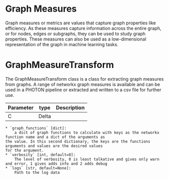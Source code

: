 # Graph Measures

Graph measures or metrics are values that capture graph properties like efficiency. As these measures capture information across the entire graph, or for nodes, edges or subgraphs, they can be used to study graph properties. These measures can also be used as a low-dimensional representation of the graph in machine learning tasks.

# GraphMeasureTransform

The GraphMeasureTransform class is a class for extracting graph measures from graphs. A range of networkx graph measures is available and can be used in a PHOTON pipeline or extracted and written to a csv file for further use.

| Parameter | type | Description |
| -----     | ----- | ----- |
| C     | Delta |
    * `graph_functions` [dict]:
        a dict of graph functions to calculate with keys as the networkx function name and a dict of the arguments as
	the value. In this second dictionary, the keys are the functions arguments and values are the desired values
	for the argument.
    * `verbosity` [int, default=0]:
        The level of verbosity, 0 is least talkative and gives only warn and error, 1 gives adds info and 2 adds debug
    * `logs` [str, default=None]:
        Path to the log data
